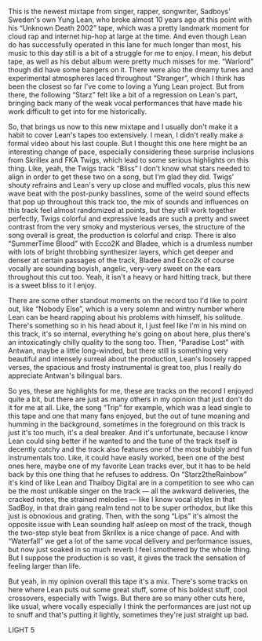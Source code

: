 This is the newest mixtape from singer, rapper, songwriter, Sadboys' Sweden's own Yung Lean, who broke almost 10 years ago at this point with his “Unknown Death 2002” tape, which was a pretty landmark moment for cloud rap and internet hip-hop at large at the time. And even though Lean do has successfully operated in this lane for much longer than most, his music to this day still is a bit of a struggle for me to enjoy. I mean, his debut tape, as well as his debut album were pretty much misses for me. “Warlord” though did have some bangers on it. There were also the dreamy tunes and experimental atmospheres laced throughout “Stranger”, which I think has been the closest so far I've come to loving a Yung Lean project. But from there, the following “Starz” felt like a bit of a regression on Lean's part, bringing back many of the weak vocal performances that have made his work difficult to get into for me historically.

So, that brings us now to this new mixtape and I usually don't make it a habit to cover Lean's tapes too extensively. I mean, I didn't really make a formal video about his last couple. But I thought this one here might be an interesting change of pace, especially considering these surprise inclusions from Skrillex and FKA Twigs, which lead to some serious highlights on this thing. Like, yeah, the Twigs track “Bliss” I don't know what stars needed to align in order to get these two on a song, but I'm glad they did. Twigs' shouty refrains and Lean's very up close and muffled vocals, plus this new wave beat with the post-punky basslines, some of the weird sound effects that pop up throughout this track too, the mix of sounds and influences on this track feel almost randomized at points, but they still work together perfectly, Twigs colorful and expressive leads are such a pretty and sweet contrast from the very smoky and mysterious verses, the structure of the song overall is great, the production is colorful and crisp. There is also “SummerTime Blood” with Ecco2K and Bladee, which is a drumless number with lots of bright throbbing synthesizer layers, which get deeper and denser at certain passages of the track, Bladee and Ecco2k of course vocally are sounding boyish, angelic, very-very sweet on the ears throughout this cut too. Yeah, it isn't a heavy or hard hitting track, but there is a sweet bliss to it I enjoy.

There are some other standout moments on the record too I'd like to point out, like “Nobody Else”, which is a very solemn and wintry number where Lean can be heard rapping about his problems with himself, his solitude. There's something so in his head about it, I just feel like I'm in his mind on this track, it's so internal, everything he's going on about here, plus there's an intoxicatingly chilly quality to the song too. Then, “Paradise Lost” with Antwan, maybe a little long-winded, but there still is something very beautiful and intensely surreal about the production, Lean's loosely rapped verses, the spacious and frosty instrumental is great too, plus I really do appreciate Antwan's bilingual bars.

So yes, these are highlights for me, these are tracks on the record I enjoyed quite a bit, but there are just as many others in my opinion that just don't do it for me at all. Like, the song “Trip” for example, which was a lead single to this tape and one that many fans enjoyed, but the out of tune moaning and humming in the background, sometimes in the foreground on this track is just it's too much, it's a deal breaker. And it's unfortunate, because I know Lean could sing better if he wanted to and the tune of the track itself is decently catchy and the track also features one of the most bubbly and fun instrumentals too. Like, it could have easily worked, been one of the best ones here, maybe one of my favorite Lean tracks ever, but it has to be held back by this one thing that he refuses to address. On “Starz2theRainbow” it's kind of like Lean and Thaiboy Digital are in a competition to see who can be the most unlikable singer on the track — all the awkward deliveries, the cracked notes, the strained melodies — like I know vocal styles in that SadBoy, in that drain gang realm tend not to be super orthodox, but like this just is obnoxious and grating. Then, with the song “Lips” it's almost the opposite issue with Lean sounding half asleep on most of the track, though the two-step style beat from Skrillex is a nice change of pace. And with “Waterfall” we get a lot of the same vocal delivery and performance issues, but now just soaked in so much reverb I feel smothered by the whole thing. But I suppose the production is so vast, it gives the track the sensation of feeling larger than life.

But yeah, in my opinion overall this tape it's a mix. There's some tracks on here where Lean puts out some great stuff, some of his boldest stuff, cool crossovers, especially with Twigs. But there are so many other cuts here, like usual, where vocally especially I think the performances are just not up to snuff and that's putting it lightly, sometimes they're just straight up bad.

LIGHT 5
